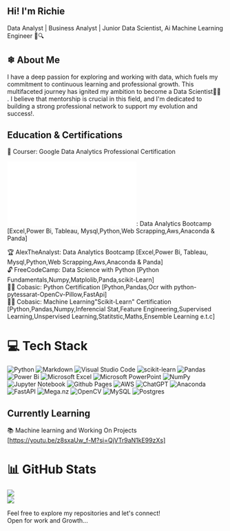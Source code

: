## Hi! I'm Richie
Data Analyst | Business Analyst | Junior Data Scientist, Ai Machine Learning Engineer 🚀🔍<br>
## ❄ About Me<br>
I have a deep passion for exploring and working with data, which fuels my commitment to continuous learning and professional growth. This multifaceted journey has ignited my ambition to become a Data Scientist👨‍🔬 . I believe that mentorship is crucial in this field, and I'm dedicated to building a strong professional network to support my evolution and success!.
## Education & Certifications
🎉 Courser: Google Data Analytics Professional Certification<br>

![🏆 AlexTheAnalyst](file:///C:/Users/BELINGO/Desktop/My%20Certificates/Alex%20Bootcamp%20crtificate.pdf): Data Analytics Bootcamp [Excel,Power Bi, Tableau, Mysql,Python,Web Scrapping,Aws,Anaconda & Panda]<br>

🏆 AlexTheAnalyst: Data Analytics Bootcamp [Excel,Power Bi, Tableau, Mysql,Python,Web Scrapping,Aws,Anaconda & Panda]<br>
🔓 FreeCodeCamp: Data Science with Python [Python Fundamentals,Numpy,Matplolib,Panda,scikit-Learn]<br>
👨‍🎓 Cobasic: Python Certification [Python,Pandas,Ocr with python-pytessarat-OpenCv-Pillow,FastApi]<br>
👨‍🎓 Cobasic: Machine Learning"Scikit-Learn" Certification [Python,Pandas,Numpy,Inferencial Stat,Feature Engineering,Supervised Learning,Unspervised Learning,Statitstic,Maths,Ensemble Learning e.t.c]<br>

# 💻 Tech Stack
<!-- Badges from https://github.com/Ileriayo/markdown-badges -->
![Python](https://img.shields.io/badge/python-3670A0?style=for-the-badge&logo=python&logoColor=ffdd54)
![Markdown](https://img.shields.io/badge/markdown-%23000000.svg?style=for-the-badge&logo=markdown&logoColor=white)
![Visual Studio Code](https://img.shields.io/badge/Visual%20Studio%20Code-0078d7.svg?style=for-the-badge&logo=visual-studio-code&logoColor=white)
![scikit-learn](https://img.shields.io/badge/scikit--learn-%23F7931E.svg?style=for-the-badge&logo=scikit-learn&logoColor=white)
![Pandas](https://img.shields.io/badge/pandas-%23150458.svg?style=for-the-badge&logo=pandas&logoColor=white)
![Power Bi](https://img.shields.io/badge/power_bi-F2C811?style=for-the-badge&logo=powerbi&logoColor=black)
![Microsoft Excel](https://img.shields.io/badge/Microsoft_Excel-217346?style=for-the-badge&logo=microsoft-excel&logoColor=white)
![Microsoft PowerPoint](https://img.shields.io/badge/Microsoft_PowerPoint-B7472A?style=for-the-badge&logo=microsoft-powerpoint&logoColor=white)
![NumPy](https://img.shields.io/badge/numpy-%23013243.svg?style=for-the-badge&logo=numpy&logoColor=white)
![Jupyter Notebook](https://img.shields.io/badge/jupyter-%23FA0F00.svg?style=for-the-badge&logo=jupyter&logoColor=white)
![Github Pages](https://img.shields.io/badge/github%20pages-121013?style=for-the-badge&logo=github&logoColor=white)
![AWS](https://img.shields.io/badge/AWS-%23FF9900.svg?style=for-the-badge&logo=amazon-aws&logoColor=white)
![ChatGPT](https://img.shields.io/badge/chatGPT-74aa9c?style=for-the-badge&logo=openai&logoColor=white)
![Anaconda](https://img.shields.io/badge/Anaconda-%2344A833.svg?style=for-the-badge&logo=anaconda&logoColor=white)
![FastAPI](https://img.shields.io/badge/FastAPI-005571?style=for-the-badge&logo=fastapi)
![Mega.nz](https://img.shields.io/badge/Mega-%23D90007.svg?style=for-the-badge&logo=Mega&logoColor=white)
![OpenCV](https://img.shields.io/badge/opencv-%23white.svg?style=for-the-badge&logo=opencv&logoColor=white)
![MySQL](https://img.shields.io/badge/mysql-4479A1.svg?style=for-the-badge&logo=mysql&logoColor=white)
![Postgres](https://img.shields.io/badge/postgres-%23316192.svg?style=for-the-badge&logo=postgresql&logoColor=white)
## Currently Learning
📚 Machine learning and Working On Projects<br>
[https://youtu.be/z8sxaUw_f-M?si=QjVTr9aN1kE99zXs]
# 📊 GitHub Stats
![](https://github-readme-stats.vercel.app/api?username=GeniXira&theme=radical&hide_border=false&include_all_commits=true&count_private=true)<br/>
![](https://github-profile-trophy.vercel.app/?username=GeniXira&theme=radical&no-frame=false&no-bg=true&margin-w=4)

Feel free to explore my repositories and let's connect!<br>
Open for work and Growth...
